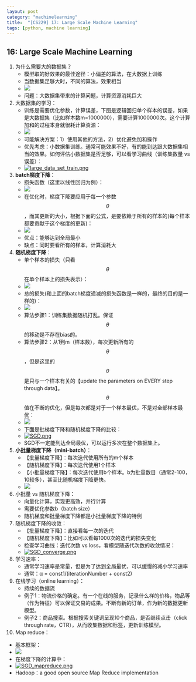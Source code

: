 ```yaml
---
layout: post
category: "machinelearning"
title:  "[CS229] 17: Large Scale Machine Learning"
tags: [python, machine learning]
---
```


<script type="text/javascript" async
  src="https://cdn.mathjax.org/mathjax/latest/MathJax.js?config=TeX-MML-AM_CHTML">
</script>

## 16: Large Scale Machine Learning

1. 为什么需要大的数据集？
   - 模型取的好效果的最佳途径：小偏差的算法，在大数据上训练
   - 当数据集足够大时，不同的算法，效果相当
   - ![](http://www.holehouse.org/mlclass/17_Large_Scale_Machine_Learning_files/Image.png)
   - 问题：大数据集带来的计算问题，计算资源消耗巨大
2. 大数据集的学习：
   - 训练是需要优化参数，计算误差，下图是逻辑回归单个样本的误差，如果是大数据集（比如样本数m=1000000），需要计算1000000次。这个计算加和的过程本身就很耗计算资源：
   - ![](http://www.holehouse.org/mlclass/17_Large_Scale_Machine_Learning_files/Image%20[1].png)
   - 可能解决方案：1）使用其他的方法，2）优化避免加和操作
   - 优先考虑：小数据集训练。通常可能效果不好，有的能到达跟大数据集相当的效果。如何评估小数据集是否足够，可以看学习曲线（训练集数量 vs 误差）：
   - [![large_data_set_train.png](https://i.loli.net/2019/05/20/5ce266cabc62910771.png)](https://i.loli.net/2019/05/20/5ce266cabc62910771.png)
3. **batch梯度下降**：
   - 损失函数（这里以线性回归为例）：
   - ![](http://www.holehouse.org/mlclass/17_Large_Scale_Machine_Learning_files/Image%20[5].png)
   - 在优化时，梯度下降要应用于每一个参数$$ \theta $$，而其更新的大小，根据下面的公式，是要依赖于所有的样本的(每个样本都要贡献于这个梯度的更新)：
   - ![](http://www.holehouse.org/mlclass/17_Large_Scale_Machine_Learning_files/Image%20[7].png)
   - 优点：能够达到全局最小
   - 缺点：同时要看所有的样本，计算消耗大
4. **随机梯度下降**：
   - 单个样本的损失（只看$$ \theta $$在单个样本上的损失表示）：
   - ![](http://www.holehouse.org/mlclass/17_Large_Scale_Machine_Learning_files/Image%20[9].png)
   - 总的损失(和上面的batch梯度递减的损失函数是一样的，最终的目的是一样的)：
   - ![](http://www.holehouse.org/mlclass/17_Large_Scale_Machine_Learning_files/Image%20[10].png)
   - 算法步骤1：训练集数据随机打乱。保证$$ \theta $$的移动是不存在bias的。
   - 算法步骤2：从1到m（样本数），每次更新所有的$$ \theta $$，但是这里的$$ \theta $$是只与一个样本有关的【update the parameters on EVERY step through data】。$$ \theta $$值在不断的优化，但是每次都是对于一个样本最优，不是对全部样本最优：
   - ![](http://www.holehouse.org/mlclass/17_Large_Scale_Machine_Learning_files/Image%20[12].png)
   - 下面是批梯度下降和随机梯度下降的比较：
   - [![SGD.png](https://i.loli.net/2019/05/20/5ce26c9fb0bd637581.png)](https://i.loli.net/2019/05/20/5ce26c9fb0bd637581.png)
   - SGD不一定能到达全局最优，可以运行多次在整个数据集上。
5. **小批量梯度下降（mini-batch）**：
   - 【批量梯度下降】：每次迭代使用所有的m个样本
   - 【随机梯度下降】：每次迭代使用1个样本
   - 【小批量梯度下降】：每次迭代使用b个样本。b为批量数目（通常2-100，10较多），甚至比随机梯度下降更快。
   - ![](http://www.holehouse.org/mlclass/17_Large_Scale_Machine_Learning_files/Image%20[17].png)
6. 小批量 vs 随机梯度下降：
   - 向量化计算，实现更高效，并行计算
   - 需要优化参数b（batch size）
   - 随机梯度和批量梯度下降都是小批量梯度下降的特例
7. 随机梯度下降的收敛：
   - 【批量梯度下降】：直接看每一次的迭代
   - 【随机梯度下降】：比如可以看每1000次的迭代的损失变化
   - 检查学习曲线：迭代次数 vs loss，看模型随迭代次数的收敛情况：
   - [![SGD_converge.png](https://i.loli.net/2019/05/20/5ce270bc60a8381996.png)](https://i.loli.net/2019/05/20/5ce270bc60a8381996.png)
8. 学习速率：
   - 通常学习速率是常量，但是为了达到全局最优，可以缓慢的减小学习速率
   - 通常：α = const1/(iterationNumber + const2)
9. 在线学习（online learning）：
   - 持续的数据流
   - 例子1：物流价格的确定。有一个在线的服务，记录什么样的价格，物品等（作为特征）可以保证交易的成果。不断有新的订单，作为新的数据更新模型。
   - 例子2：商品搜索。根据搜索关键词呈现10个商品，是否继续点击（click through rate，CTR），从而收集数据和标签，更新训练模型。
10. Map reduce：
   - 基本框架：
   - ![](http://www.holehouse.org/mlclass/17_Large_Scale_Machine_Learning_files/Image%20[30].png)
   - 在梯度下降的计算中：
   - [![SGD_mapreduce.png](https://i.loli.net/2019/05/20/5ce273a806c7419967.png)](https://i.loli.net/2019/05/20/5ce273a806c7419967.png)
   - Hadoop：a good open source Map Reduce implementation